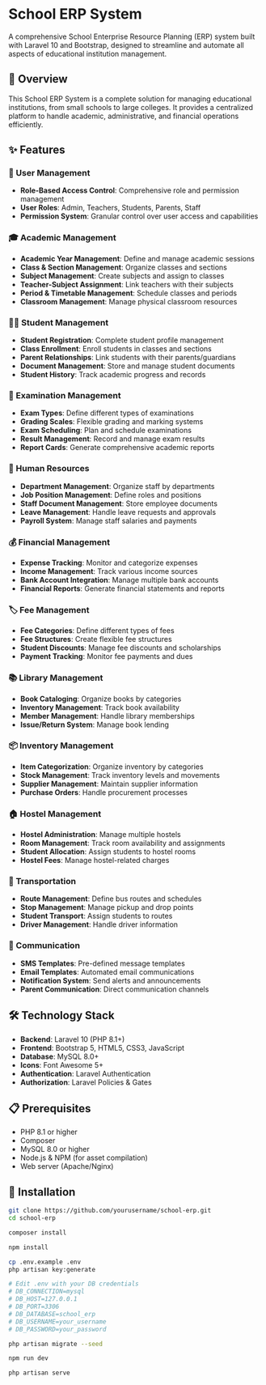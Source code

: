 # School ERP System

A comprehensive School Enterprise Resource Planning (ERP) system built with Laravel 10 and Bootstrap, designed to streamline and automate all aspects of educational institution management.

## 🏫 Overview

This School ERP System is a complete solution for managing educational institutions, from small schools to large colleges. It provides a centralized platform to handle academic, administrative, and financial operations efficiently.

## ✨ Features

### 🔐 User Management
- **Role-Based Access Control**: Comprehensive role and permission management
- **User Roles**: Admin, Teachers, Students, Parents, Staff
- **Permission System**: Granular control over user access and capabilities

### 🎓 Academic Management
- **Academic Year Management**: Define and manage academic sessions
- **Class & Section Management**: Organize classes and sections
- **Subject Management**: Create subjects and assign to classes
- **Teacher-Subject Assignment**: Link teachers with their subjects
- **Period & Timetable Management**: Schedule classes and periods
- **Classroom Management**: Manage physical classroom resources

### 👨‍🎓 Student Management
- **Student Registration**: Complete student profile management
- **Class Enrollment**: Enroll students in classes and sections
- **Parent Relationships**: Link students with their parents/guardians
- **Document Management**: Store and manage student documents
- **Student History**: Track academic progress and records

### 📝 Examination Management
- **Exam Types**: Define different types of examinations
- **Grading Scales**: Flexible grading and marking systems
- **Exam Scheduling**: Plan and schedule examinations
- **Result Management**: Record and manage exam results
- **Report Cards**: Generate comprehensive academic reports

### 👥 Human Resources
- **Department Management**: Organize staff by departments
- **Job Position Management**: Define roles and positions
- **Staff Document Management**: Store employee documents
- **Leave Management**: Handle leave requests and approvals
- **Payroll System**: Manage staff salaries and payments

### 💰 Financial Management
- **Expense Tracking**: Monitor and categorize expenses
- **Income Management**: Track various income sources
- **Bank Account Integration**: Manage multiple bank accounts
- **Financial Reports**: Generate financial statements and reports

### 🏷️ Fee Management
- **Fee Categories**: Define different types of fees
- **Fee Structures**: Create flexible fee structures
- **Student Discounts**: Manage fee discounts and scholarships
- **Payment Tracking**: Monitor fee payments and dues

### 📚 Library Management
- **Book Cataloging**: Organize books by categories
- **Inventory Management**: Track book availability
- **Member Management**: Handle library memberships
- **Issue/Return System**: Manage book lending

### 📦 Inventory Management
- **Item Categorization**: Organize inventory by categories
- **Stock Management**: Track inventory levels and movements
- **Supplier Management**: Maintain supplier information
- **Purchase Orders**: Handle procurement processes

### 🏠 Hostel Management
- **Hostel Administration**: Manage multiple hostels
- **Room Management**: Track room availability and assignments
- **Student Allocation**: Assign students to hostel rooms
- **Hostel Fees**: Manage hostel-related charges

### 🚌 Transportation
- **Route Management**: Define bus routes and schedules
- **Stop Management**: Manage pickup and drop points
- **Student Transport**: Assign students to routes
- **Driver Management**: Handle driver information

### 📱 Communication
- **SMS Templates**: Pre-defined message templates
- **Email Templates**: Automated email communications
- **Notification System**: Send alerts and announcements
- **Parent Communication**: Direct communication channels

## 🛠️ Technology Stack

- **Backend**: Laravel 10 (PHP 8.1+)
- **Frontend**: Bootstrap 5, HTML5, CSS3, JavaScript
- **Database**: MySQL 8.0+
- **Icons**: Font Awesome 5+
- **Authentication**: Laravel Authentication
- **Authorization**: Laravel Policies & Gates

## 📋 Prerequisites

- PHP 8.1 or higher
- Composer
- MySQL 8.0 or higher
- Node.js & NPM (for asset compilation)
- Web server (Apache/Nginx)

## 🚀 Installation

```bash
git clone https://github.com/yourusername/school-erp.git
cd school-erp

composer install

npm install

cp .env.example .env
php artisan key:generate

# Edit .env with your DB credentials
# DB_CONNECTION=mysql
# DB_HOST=127.0.0.1
# DB_PORT=3306
# DB_DATABASE=school_erp
# DB_USERNAME=your_username
# DB_PASSWORD=your_password

php artisan migrate --seed

npm run dev

php artisan serve
